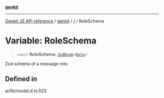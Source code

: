 [**genkit**](../README.md)

***

[Genkit JS API reference](../../README.md) / [genkit](../README.md) / [/](../README.md) / RoleSchema

# Variable: RoleSchema

> `const` **RoleSchema**: [`ZodEnum`](../namespaces/z/classes/ZodEnum.md)\<[`Role`](../type-aliases/Role.md)\>

Zod schema of a message role.

## Defined in

ai/lib/model.d.ts:523
